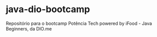 # java-dio-bootcamp
Repositório para o bootcamp Potência Tech powered by iFood - Java Beginners, da DIO.me 
